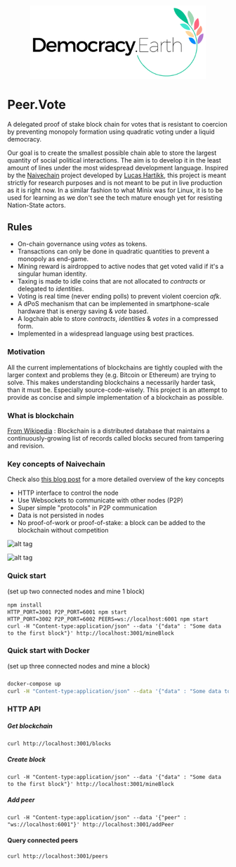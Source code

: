 <p align="center">
<img src="https://github.com/DemocracyEarth/vote/raw/master/images/democracy-earth.png" width="400" title="Democracy Earth Foundation">
</p>

# Peer.Vote

A delegated proof of stake block chain for votes that is resistant to coercion by preventing monopoly formation using quadratic voting under a liquid democracy.

Our goal is to create the smallest possible chain able to store the largest quantity of social political interactions. The aim is to develop it in the least amount of lines under the most widespread development language. Inspired by the [Naivechain](https://medium.com/@lhartikk/a-blockchain-in-200-lines-of-code-963cc1cc0e54) project developed by [Lucas Hartikk](http://github.com/lhartikk), this project is meant strictly for research purposes and is not meant to be put in live production as it is right now. In a similar fashion to what Minix was for Linux, it is to be used for learning as we don't see the tech mature enough yet for resisting Nation-State actors.

## Rules

* On-chain governance using _votes_ as tokens.
* Transactions can only be done in quadratic quantities to prevent a monopoly as end-game.
* Mining reward is airdropped to active nodes that get voted valid if it's a singular human identity.
* Taxing is made to idle coins that are not allocated to _contracts_ or delegated to _identities_.
* Voting is real time (never ending polls) to prevent violent coercion _afk_.
* A dPoS mechanism that can be implemented in smartphone-scale hardware that is energy saving & _vote_ based.
* A logchain able to store _contracts_, _identities_ & _votes_ in a compressed form.
* Implemented in a widespread language using best practices.

### Motivation
All the current implementations of blockchains are tightly coupled with the larger context and problems they (e.g. Bitcoin or Ethereum) are trying to solve. This makes understanding blockchains a necessarily harder task, than it must be. Especially source-code-wisely. This project is an attempt to provide as concise and simple implementation of a blockchain as possible.


### What is blockchain
[From Wikipedia](https://en.wikipedia.org/wiki/Blockchain_(database)) : Blockchain is a distributed database that maintains a continuously-growing list of records called blocks secured from tampering and revision.

### Key concepts of Naivechain
Check also [this blog post](https://medium.com/@lhartikk/a-blockchain-in-200-lines-of-code-963cc1cc0e54#.dttbm9afr5) for a more detailed overview of the key concepts
* HTTP interface to control the node
* Use Websockets to communicate with other nodes (P2P)
* Super simple "protocols" in P2P communication
* Data is not persisted in nodes
* No proof-of-work or proof-of-stake: a block can be added to the blockchain without competition


![alt tag](naivechain_blockchain.png)

![alt tag](naivechain_components.png)

### Quick start
(set up two connected nodes and mine 1 block)
```
npm install
HTTP_PORT=3001 P2P_PORT=6001 npm start
HTTP_PORT=3002 P2P_PORT=6002 PEERS=ws://localhost:6001 npm start
curl -H "Content-type:application/json" --data '{"data" : "Some data to the first block"}' http://localhost:3001/mineBlock
```

### Quick start with Docker
(set up three connected nodes and mine a block)
###
```sh
docker-compose up
curl -H "Content-type:application/json" --data '{"data" : "Some data to the first block"}' http://localhost:3001/mineBlock
```

### HTTP API
##### Get blockchain
```
curl http://localhost:3001/blocks
```
##### Create block
```
curl -H "Content-type:application/json" --data '{"data" : "Some data to the first block"}' http://localhost:3001/mineBlock
```
##### Add peer
```
curl -H "Content-type:application/json" --data '{"peer" : "ws://localhost:6001"}' http://localhost:3001/addPeer
```
#### Query connected peers
```
curl http://localhost:3001/peers
```
